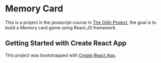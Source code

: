 # Memory Card

This is a project in the javascript course in [The Odin Project](https://www.theodinproject.com/), the goal is to build a Memory card game using React.JS framework.

## Getting Started with Create React App

This project was bootstrapped with [Create React App](https://github.com/facebook/create-react-app).
